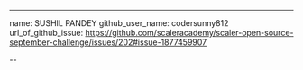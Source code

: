 ---
name: SUSHIL PANDEY 
github_user_name: codersunny812
url_of_github_issue: https://github.com/scaleracademy/scaler-open-source-september-challenge/issues/202#issue-1877459907 

--